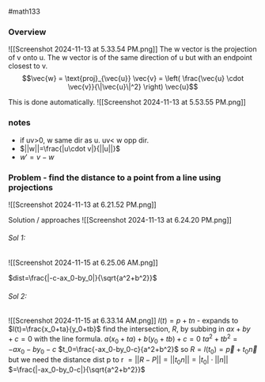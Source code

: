 #math133 
### Overview
![[Screenshot 2024-11-13 at 5.33.54 PM.png]]
The w vector is the projection of v onto u. The w vector is of the same direction of u but with an endpoint closest to v.
$$\vec{w} = \text{proj}_{\vec{u}} \vec{v} = \left( \frac{\vec{u} \cdot \vec{v}}{\|\vec{u}\|^2} \right) \vec{u}$$

This is done automatically.
![[Screenshot 2024-11-13 at 5.53.55 PM.png]]

### notes
- if uv>0, w same dir as u. uv< w opp dir.
- $||w||=\frac{|u\cdot v|}{||u||}$
- $w'=v-w$

### Problem - find the distance to a point from a line using projections
![[Screenshot 2024-11-13 at 6.21.52 PM.png]]

Solution / approaches
![[Screenshot 2024-11-13 at 6.24.20 PM.png]]
###### Sol 1: 
![[Screenshot 2024-11-15 at 6.25.06 AM.png]]

$dist=\frac{|-c-ax_0-by_0|}{\sqrt{a^2+b^2}}$

###### Sol 2:
![[Screenshot 2024-11-15 at 6.33.14 AM.png]]
$l(t)=p+tn$ - expands to $l(t)=\frac{x_0+ta}{y_0+tb}$
find the intersection, $R$, by subbing in $ax+by+c=0$ with the line formula.
$a(x_0+ta)+b(y_0+tb)+c=0$
$ta^2+tb^2=-ax_0-by_0-c$
$t_0=\frac{-ax_0-by_0-c}{a^2+b^2}$
so
$R=l(t_0)=\vec{p}+t_0\vec{n}$
but we need the distance
dist p to r $= ||R-P||=||t_0n||=|t_0|\cdot||n||$
$=\frac{|-ax_0-by_0-c|}{\sqrt{a^2+b^2}}$
